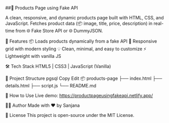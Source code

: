 ##🛒 Products Page using Fake API

A clean, responsive, and dynamic products page built with HTML, CSS, and JavaScript. Fetches product data (📦 image, title, price, description) in real-time from 🌐 Fake Store API or 🌐 DummyJSON.

🚀 Features
📦 Loads products dynamically from a fake API
🎨 Responsive grid with modern styling
💡 Clean, minimal, and easy to customize
⚡ Lightweight with vanilla JS

🛠️ Tech Stack
HTML5 | CSS3 | JavaScript (Vanilla)


📁 Project Structure
pgsql
Copy
Edit
📦 products-page
 ├── index.html
 ├── details.html
 ├── script.js
 └── README.md


📌 How to Use
Live demo: https://productpageusingfakeapi.netlify.app/


🙋‍♂️ Author
Made with ❤️ by Sanjana

📜 License
This project is open-source under the MIT License.
